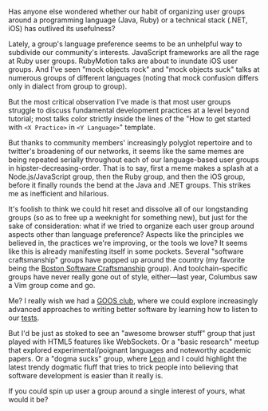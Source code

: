 Has anyone else wondered whether our habit of organizing user groups around a programming language (Java, Ruby) or a technical stack (.NET, iOS) has outlived its usefulness?

Lately, a group's language preference seems to be an unhelpful way to subdivide our community's interests. JavaScript frameworks are all the rage at Ruby user groups. RubyMotion talks are about to inundate iOS user groups. And I've seen "mock objects rock" and "mock objects suck" talks at numerous groups of different languages (noting that mock confusion differs only in dialect from group to group).

But the most critical observation I've made is that most user groups struggle to discuss fundamental development practices at a level beyond tutorial; most talks color strictly inside the lines of the "How to get started with `<X Practice>` in `<Y Language>`" template.

But thanks to community members' increasingly polyglot repertoire and to twitter's broadening of our networks, it seems like the same memes are being repeated serially throughout each of our language-based user groups in hipster-decreasing-order. That is to say, first a meme makes a splash at a Node.js/JavaScript group, then the Ruby group, and then the iOS group, before it finally rounds the bend at the Java and .NET groups. This strikes me as inefficient and hilarious.

It's foolish to think we could hit reset and dissolve all of our longstanding groups (so as to free up a weeknight for something new), but just for the sake of consideration: what if we tried to organize each user group around aspects other than language preference? Aspects like the principles we believed in, the practices we're improving, or the tools we love? It seems like this is already manifesting itself in some pockets. Several "software craftsmanship" groups have popped up around the country (my favorite being the [Boston Software Craftsmanship](https://groups.google.com/forum/?fromgroups#!forum/boston-software-craftsmanship) group). And toolchain-specific groups have never really gone out of style, either—last year, Columbus saw a Vim group come and go.

Me? I really wish we had a [GOOS club](http://www.amazon.com/Growing-Object-Oriented-Software-Guided-Tests/dp/0321503627), where we could explore increasingly advanced approaches to writing better software by learning how to listen to our [tests](/2012/04/01/types-of-tests/#isolation-tests).

But I'd be just as stoked to see an "awesome browser stuff" group that just played with HTML5 features like WebSockets. Or a "basic research" meetup that explored experimental/poignant languages and noteworthy academic papers. Or a "dogma sucks" group, where [Leon](http://twitter.com/rubybuddha) and I could highlight the latest trendy dogmatic fluff that tries to trick people into believing that software development is easier than it really is.

If you could spin up user a group around a single interest of yours, what would it be?
